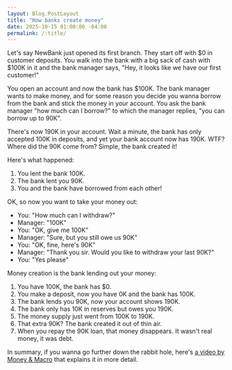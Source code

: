 ```yaml
---
layout: Blog.PostLayout
title: "How banks create money"
date: 2025-10-15 01:00:00 -04:00
permalink: /:title/
---
```


Let's say NewBank just opened its first branch. They start off with $0 in customer deposits. You walk into the bank with a big sack of cash with $100K in it and the bank manager says, "Hey, it looks like we have our first customer!"

You open an account and now the bank has $100K. The bank manager wants to make money, and for some reason you decide you wanna borrow from the bank and stick the money in your account. You ask the bank manager "how much can I borrow?" to which the manager replies, "you can borrow up to 90K".

There's now 190K in your account. Wait a minute, the bank has only accepted 100K in deposits, and yet your bank account now has 190K. WTF? Where did the 90K come from? Simple, the bank created it!

Here's what happened:

1. You lent the bank 100K.
2. The bank lent you 90K.
3. You and the bank have borrowed from each other!

OK, so now you want to take your money out:

- You: "How much can I withdraw?"
- Manager: "100K"
- You: "OK, give me 100K"
- Manager: "Sure, but you still owe us 90K"
- You: "OK, fine, here's 90K"
- Manager: "Thank you sir. Would you like to withdraw your last 90K?"
- You: "Yes please"

Money creation is the bank lending out your money:

1. You have 100K, the bank has $0.
2. You make a deposit, now you have 0K and the bank has 100K.
3. The bank lends you 90K, now your account shows 190K.
4. The bank only has 10K in reserves but owes you 190K.
5. The money supply just went from 100K to 190K.
6. That extra 90K? The bank created it out of thin air.
7. When you repay the 90K loan, that money disappears. It wasn't real money, it was debt.

In summary, if you wanna go further down the rabbit hole, here's [a video by Money & Macro](https://youtu.be/cDNSNX48Kmo?si=1ofNaXHNdAFXw1wG) that explains it in more detail.
